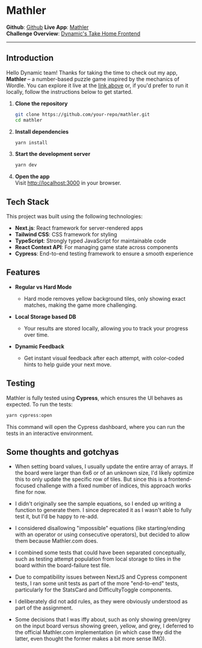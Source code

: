 # Mathler

**Github**: [Github](https://github.com/josephwilliams/mathler)
**Live App**: [Mathler](https://mathler-chi.vercel.app/)  
**Challenge Overview**: [Dynamic's Take Home Frontend](https://dynamic-labs.notion.site/Dynamic-s-Take-Home-Frontend-438fdbcfc950403484988468e3db7fc0)

---

## Introduction

Hello Dynamic team! Thanks for taking the time to check out my app, **Mathler** – a number-based puzzle game inspired by the mechanics of Wordle. You can explore it live at the [link above](https://mathler-chi.vercel.app/) or, if you'd prefer to run it locally, follow the instructions below to get started.

1. **Clone the repository**

   ```bash
   git clone https://github.com/your-repo/mathler.git
   cd mathler
   ```

2. **Install dependencies**

   ```bash
   yarn install
   ```

3. **Start the development server**

   ```bash
   yarn dev
   ```

4. **Open the app**  
   Visit [http://localhost:3000](http://localhost:3000) in your browser.

## Tech Stack

This project was built using the following technologies:

- **Next.js**: React framework for server-rendered apps
- **Tailwind CSS**: CSS framework for styling
- **TypeScript**: Strongly typed JavaScript for maintainable code
- **React Context API**: For managing game state across components
- **Cypress**: End-to-end testing framework to ensure a smooth experience

## Features

- **Regular vs Hard Mode**
  - Hard mode removes yellow background tiles, only showing exact matches, making the game more challenging.
- **Local Storage based DB**

  - Your results are stored locally, allowing you to track your progress over time.

- **Dynamic Feedback**
  - Get instant visual feedback after each attempt, with color-coded hints to help guide your next move.

## Testing

Mathler is fully tested using **Cypress**, which ensures the UI behaves as expected. To run the tests:

```bash
yarn cypress:open
```

This command will open the Cypress dashboard, where you can run the tests in an interactive environment.

## Some thoughts and gotchyas

- When setting board values, I usually update the entire array of arrays. If the board were larger than 6x6 or of an unknown size, I'd likely optimize this to only update the specific row of tiles. But since this is a frontend-focused challenge with a fixed number of indices, this approach works fine for now.

- I didn't originally see the sample equations, so I ended up writing a function to generate them. I since deprecated it as I wasn't able to fully test it, but I'd be happy to re-add.

- I considered disallowing "impossible" equations (like starting/ending with an operator or using consecutive operators), but decided to allow them because Mathler.com does.

- I combined some tests that could have been separated conceptually, such as testing attempt population from local storage to tiles in the board within the board-failure test file.

- Due to compatibility issues between NextJS and Cypress component tests, I ran some unit tests as part of the more "end-to-end" tests, particularly for the StatsCard and DifficultyToggle components.

- I deliberately did not add rules, as they were obviously understood as part of the assignment.

- Some decisions that I was iffy about, such as only showing green/grey on the input board versus showing green, yellow, and grey, I deferred to the official Mathler.com implementation (in which case they did the latter, even thought the former makes a bit more sense IMO).

